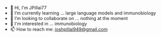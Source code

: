 - 👋 Hi, I'm JPillai77 
- 🌱 I’m currently learning ... large language models and immunobiology
- 👯 I’m looking to collaborate on ... nothing at the moment
- 👀 I'm interested in ... immunobiology
- 📫 How to reach me: joshpillai949@gmail.com
